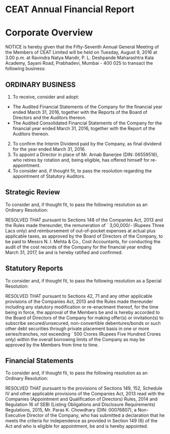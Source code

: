 # CEAT Annual Financial Report

# Corporate Overview

NOTICE is hereby given that the Fifty-Seventh Annual General Meeting of the Members of CEAT Limited will be held on Tuesday, August 9, 2016 at 3.00 p.m. at Ravindra Natya Mandir, P. L. Deshpande Maharashtra Kala Academy, Sayani Road, Prabhadevi, Mumbai - 400 025 to transact the following business:

## ORDINARY BUSINESS

1. To receive, consider and adopt:

- The Audited Financial Statements of the Company for the financial year ended March 31, 2016, together with the Reports of the Board of Directors and the Auditors thereon.
- The Audited Consolidated Financial Statements of the Company for the financial year ended March 31, 2016, together with the Report of the Auditors thereon.
2. To confirm the Interim Dividend paid by the Company, as final dividend for the year ended March 31, 2016.
3. To appoint a Director in place of Mr. Arnab Banerjee (DIN: 06559516), who retires by rotation and, being eligible, has offered himself for re-appointment.
4. To consider and, if thought fit, to pass the resolution regarding the appointment of Statutory Auditors.

## Strategic Review

To consider and, if thought fit, to pass the following resolution as an Ordinary Resolution:

RESOLVED THAT pursuant to Sections 148 of the Companies Act, 2013 and the Rules made thereunder, the remuneration of ` 3,00,000/- (Rupees Three Lacs only) and reimbursement of out-of-pocket expenses at actual plus applicable taxes, as approved by the Board of Directors of the Company, to be paid to Messrs N. I. Mehta & Co., Cost Accountants, for conducting the audit of the cost records of the Company for the financial year ending March 31, 2017, be and is hereby ratified and confirmed.

## Statutory Reports

To consider and, if thought fit, to pass the following resolution as a Special Resolution:

RESOLVED THAT pursuant to Sections 42, 71 and any other applicable provisions of the Companies Act, 2013 and the Rules made thereunder including any statutory modification or re-enactment thereof, for the time being in force, the approval of the Members be and is hereby accorded to the Board of Directors of the Company for making offer(s) or invitation(s) to subscribe secured/unsecured, non-convertible debentures/bonds or such other debt securities through private placement basis in one or more series/tranches, not exceeding ` 500 Crores (Rupees Five Hundred Crores only) within the overall borrowing limits of the Company as may be approved by the Members from time to time.

## Financial Statements

To consider and, if thought fit, to pass the following resolution as an Ordinary Resolution:

RESOLVED THAT pursuant to the provisions of Sections 149, 152, Schedule IV and other applicable provisions of the Companies Act, 2013 read with the Companies (Appointment and Qualification of Directors) Rules, 2014 and Regulation 16 of SEBI (Listing Obligations and Disclosure Requirements) Regulations, 2015, Mr. Paras K. Chowdhary (DIN: 00076807), a Non-Executive Director of the Company, who has submitted a declaration that he meets the criteria for independence as provided in Section 149 (6) of the Act and who is eligible for appointment, be and is hereby appointed.